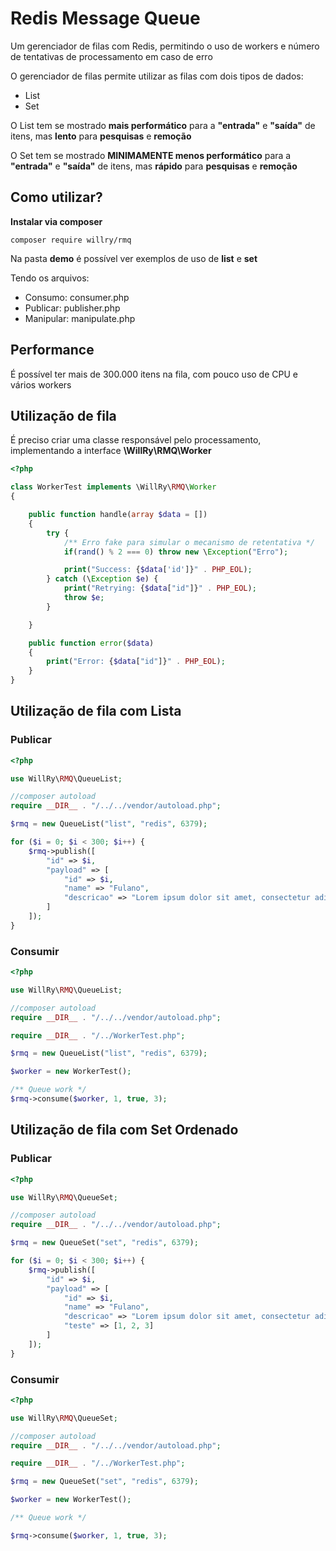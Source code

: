 # Redis Message Queue

Um gerenciador de filas com Redis, permitindo o uso de workers e número de tentativas de processamento em caso de erro

O gerenciador de filas permite utilizar as filas com dois tipos de dados:

- List
- Set

O List tem se mostrado **mais performático** para a **"entrada"** e **"saída"**
de itens, mas **lento** para **pesquisas** e **remoção**

O Set tem se mostrado **MINIMAMENTE menos performático** para a **"entrada"** e **"saída"**
de itens, mas **rápido** para **pesquisas** e **remoção**


## Como utilizar?

**Instalar via composer**

```shell
composer require willry/rmq
```

Na pasta **demo** é possível ver exemplos de uso de **list** e **set**

Tendo os arquivos:

- Consumo: consumer.php
- Publicar: publisher.php
- Manipular: manipulate.php


## Performance

É possível ter mais de 300.000 itens na fila, com pouco uso de CPU e vários workers

## Utilização de fila

É preciso criar uma classe responsável pelo processamento, implementando a interface **\WillRy\RMQ\Worker**

```php
<?php

class WorkerTest implements \WillRy\RMQ\Worker
{

    public function handle(array $data = [])
    {
        try {
            /** Erro fake para simular o mecanismo de retentativa */
            if(rand() % 2 === 0) throw new \Exception("Erro");

            print("Success: {$data['id']}" . PHP_EOL);
        } catch (\Exception $e) {
            print("Retrying: {$data["id"]}" . PHP_EOL);
            throw $e;
        }

    }

    public function error($data)
    {
        print("Error: {$data["id"]}" . PHP_EOL);
    }
}
```

## Utilização de fila com Lista

### Publicar

```php
<?php

use WillRy\RMQ\QueueList;

//composer autoload
require __DIR__ . "/../../vendor/autoload.php";

$rmq = new QueueList("list", "redis", 6379);

for ($i = 0; $i < 300; $i++) {
    $rmq->publish([
        "id" => $i,
        "payload" => [
            "id" => $i,
            "name" => "Fulano",
            "descricao" => "Lorem ipsum dolor sit amet, consectetur adipiscing elit. Morbi in justo nisl. Praesent pharetra ex vel nisl sagittis ullamcorper. Lorem ipsum dolor sit amet, consectetur adipiscing elit. Curabitur vestibulum, ipsum a vestibulum faucibus, lorem lorem semper turpis, vitae tristique est felis a urna. Cras gravida diam ac hendrerit venenatis. Vestibulum purus erat, maximus quis massa vitae, egestas euismod enim. Ut nec pulvinar nulla. Donec quis urna scelerisque, lacinia ante accumsan, fermentum eros. Aliquam sodales pulvinar quam non vehicula. Praesent odio libero, euismod at justo sed, feugiat ullamcorper orci. Cras id risus non nunc pharetra venenatis nec a leo. Vestibulum ante ipsum primis in faucibus orci luctus et ultrices posuere cubilia curae;Nunc mollis tellus odio, vel placerat nibh vehicula at. Praesent eu venenatis quam, sed tempor est. Praesent elit lectus, viverra vitae eros ac, semper posuere turpis. Proin porttitor sem nec urna consequat tempus vel sit amet magna. Aenean blandit, arcu eget accumsan porttitor, turpis mi elementum nunc, quis egestas dui risus eget magna. Sed sollicitudin mauris at dolor rhoncus, non fermentum tellus consequat. Vivamus dignissim vel quam eget pretium. Etiam vel magna aliquam, gravida erat eget, maximus orci. Pellentesque ac tempor nisl. Pellentesque habitant morbi tristique senectus et netus et malesuada fames ac turpis egestas. Vestibulum nibh tortor, auctor a pellentesque nec, rutrum ac arcu."
        ]
    ]);
}
```

### Consumir

```php
<?php

use WillRy\RMQ\QueueList;

//composer autoload
require __DIR__ . "/../../vendor/autoload.php";

require __DIR__ . "/../WorkerTest.php";

$rmq = new QueueList("list", "redis", 6379);

$worker = new WorkerTest();

/** Queue work */
$rmq->consume($worker, 1, true, 3);

```


## Utilização de fila com Set Ordenado

### Publicar

```php
<?php

use WillRy\RMQ\QueueSet;

//composer autoload
require __DIR__ . "/../../vendor/autoload.php";

$rmq = new QueueSet("set", "redis", 6379);

for ($i = 0; $i < 300; $i++) {
    $rmq->publish([
        "id" => $i,
        "payload" => [
            "id" => $i,
            "name" => "Fulano",
            "descricao" => "Lorem ipsum dolor sit amet, consectetur adipiscing elit. Morbi in justo nisl. Praesent pharetra ex vel nisl sagittis ullamcorper. Lorem ipsum dolor sit amet, consectetur adipiscing elit. Curabitur vestibulum, ipsum a vestibulum faucibus, lorem lorem semper turpis, vitae tristique est felis a urna. Cras gravida diam ac hendrerit venenatis. Vestibulum purus erat, maximus quis massa vitae, egestas euismod enim. Ut nec pulvinar nulla. Donec quis urna scelerisque, lacinia ante accumsan, fermentum eros. Aliquam sodales pulvinar quam non vehicula. Praesent odio libero, euismod at justo sed, feugiat ullamcorper orci. Cras id risus non nunc pharetra venenatis nec a leo. Vestibulum ante ipsum primis in faucibus orci luctus et ultrices posuere cubilia curae;Nunc mollis tellus odio, vel placerat nibh vehicula at. Praesent eu venenatis quam, sed tempor est. Praesent elit lectus, viverra vitae eros ac, semper posuere turpis. Proin porttitor sem nec urna consequat tempus vel sit amet magna. Aenean blandit, arcu eget accumsan porttitor, turpis mi elementum nunc, quis egestas dui risus eget magna. Sed sollicitudin mauris at dolor rhoncus, non fermentum tellus consequat. Vivamus dignissim vel quam eget pretium. Etiam vel magna aliquam, gravida erat eget, maximus orci. Pellentesque ac tempor nisl. Pellentesque habitant morbi tristique senectus et netus et malesuada fames ac turpis egestas. Vestibulum nibh tortor, auctor a pellentesque nec, rutrum ac arcu.",
            "teste" => [1, 2, 3]
        ]
    ]);
}
```

### Consumir

```php
<?php

use WillRy\RMQ\QueueSet;

//composer autoload
require __DIR__ . "/../../vendor/autoload.php";

require __DIR__ . "/../WorkerTest.php";

$rmq = new QueueSet("set", "redis", 6379);

$worker = new WorkerTest();

/** Queue work */

$rmq->consume($worker, 1, true, 3);


```